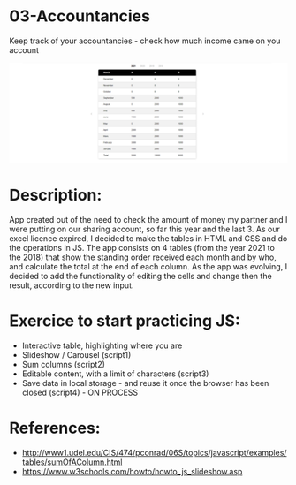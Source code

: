 # 03-Accountancies
Keep track of your accountancies - check how much income came on you account

![Alt Text](https://raw.githubusercontent.com/AnnaZaragoza/03-Accountancies/main/accountancies/gif/gif.gif)

# Description:
App created out of the need to check the amount of money my partner and I were putting on our sharing account, so far this year and the last 3.
As our excel licence expired, I decided to make the tables in HTML and CSS and do the operations in JS.
The app consists on 4 tables (from the year 2021 to the 2018) that show the standing order received each month and by who, and calculate the total at the end of each column.
As the app was evolving, I decided to add the functionality of editing the cells and change then the result, according to the new input.

# Exercice to start practicing JS:
* Interactive table, highlighting where you are
* Slideshow / Carousel (script1)
* Sum columns (script2)
* Editable content, with a limit of characters (script3)
* Save data in local storage - and reuse it once the browser has been closed (script4) - ON PROCESS

# References:
* http://www1.udel.edu/CIS/474/pconrad/06S/topics/javascript/examples/tables/sumOfAColumn.html
* https://www.w3schools.com/howto/howto_js_slideshow.asp
